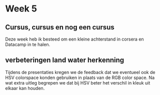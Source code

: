 # Week 5

## Cursus, cursus en nog een cursus
Deze week heb ik besteed om een kleine achterstand in corsera en Datacamp in te halen.

## verbeteringen land water herkenning
Tijdens de presentaties kregen we de feedback dat we eventueel ook de HSV colorspace konden gebruiken in plaats van de RGB color space.
Na wat extra uitleg begrepen we dat bij HSV beter het verschil in kleuk uit elkaar kan houden. 
